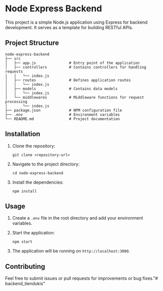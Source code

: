 # Node Express Backend

This project is a simple Node.js application using Express for backend development. It serves as a template for building RESTful APIs.

## Project Structure

```
node-express-backend
├── src
│   ├── app.js               # Entry point of the application
│   ├── controllers          # Contains controllers for handling requests
│   │   └── index.js
│   ├── routes               # Defines application routes
│   │   └── index.js
│   ├── models               # Contains data models
│   │   └── index.js
│   └── middlewares          # Middleware functions for request processing
│       └── index.js
├── package.json             # NPM configuration file
├── .env                     # Environment variables
└── README.md                # Project documentation
```

## Installation

1. Clone the repository:
   ```
   git clone <repository-url>
   ```

2. Navigate to the project directory:
   ```
   cd node-express-backend
   ```

3. Install the dependencies:
   ```
   npm install
   ```

## Usage

1. Create a `.env` file in the root directory and add your environment variables.

2. Start the application:
   ```
   npm start
   ```

3. The application will be running on `http://localhost:3000`.

## Contributing

Feel free to submit issues or pull requests for improvements or bug fixes."# backend_tiendukis" 
